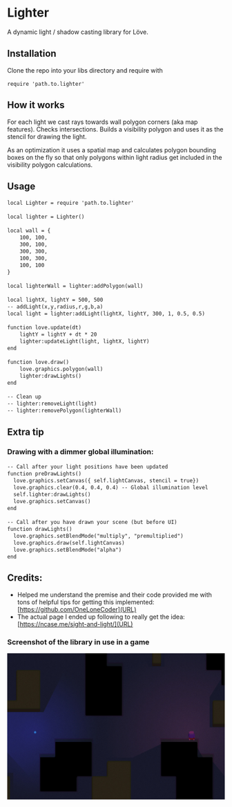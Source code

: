 # Lighter

A dynamic light / shadow casting library for Löve.

## Installation
Clone the repo into your libs directory and require with 

    require 'path.to.lighter'

## How it works
For each light we cast rays towards wall polygon corners (aka map features). Checks intersections.
Builds a visibility polygon and uses it as the stencil for drawing the light.

As an optimization it uses a spatial map and calculates polygon bounding boxes on the fly so that only polygons within light radius get included in the visibility polygon calculations.

## Usage
    local Lighter = require 'path.to.lighter'

    local lighter = Lighter()

    local wall = {
        100, 100,
        300, 100,
        300, 300,
        100, 300,
        100, 100
    }
    
    local lighterWall = lighter:addPolygon(wall)

    local lightX, lightY = 500, 500
    -- addLight(x,y,radius,r,g,b,a)
    local light = lighter:addLight(lightX, lightY, 300, 1, 0.5, 0.5)

    function love.update(dt)
        lightY = lightY + dt * 20
        lighter:updateLight(light, lightX, lightY)
    end

    function love.draw()
        love.graphics.polygon(wall)
        lighter:drawLights()
    end

    -- Clean up
    -- lighter:removeLight(light)
    -- lighter:removePolygon(lighterWall)

## Extra tip
### Drawing with a dimmer global illumination:
    -- Call after your light positions have been updated
    function preDrawLights()
      love.graphics.setCanvas({ self.lightCanvas, stencil = true})
      love.graphics.clear(0.4, 0.4, 0.4) -- Global illumination level
      self.lighter:drawLights()
      love.graphics.setCanvas()
    end
    
    -- Call after you have drawn your scene (but before UI)
    function drawLights()
      love.graphics.setBlendMode("multiply", "premultiplied")
      love.graphics.draw(self.lightCanvas)
      love.graphics.setBlendMode("alpha")
    end


## Credits:
  * Helped me understand the premise and their code provided me with tons of helpful tips for getting this implemented: [https://github.com/OneLoneCoder](URL)
  * The actual page I ended up following to really get the idea: [https://ncase.me/sight-and-light/](URL)


### Screenshot of the library in use in a game
![Screenshot of the library in use in a game](./screenshot.jpg)

